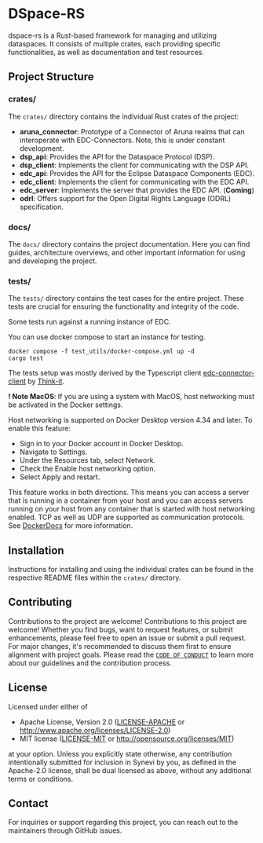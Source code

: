 # DSpace-RS

dspace-rs is a Rust-based framework for managing and utilizing dataspaces. It consists of multiple crates, each providing specific functionalities, as well as documentation and test resources.

## Project Structure

### crates/

The `crates/` directory contains the individual Rust crates of the project:

- **aruna_connector**: Prototype of a Connector of Aruna realms that can interoperate with EDC-Connectors. Note, this is under constant development.
- **dsp_api**: Provides the API for the Dataspace Protocol (DSP).
- **dsp_client**: Implements the client for communicating with the DSP API.
- **edc_api**: Provides the API for the Eclipse Dataspace Components (EDC).
- **edc_client**: Implements the client for communicating with the EDC API.
- **edc_server**: Implements the server that provides the EDC API. (**Coming**)
- **odrl**: Offers support for the Open Digital Rights Language (ODRL) specification.

### docs/

The `docs/` directory contains the project documentation. Here you can find guides, architecture overviews, and other important information for using and developing the project.

### tests/

The `tests/` directory contains the test cases for the entire project. These tests are crucial for ensuring the functionality and integrity of the code.

Some tests run against a running instance of EDC.

You can use docker compose to start an instance for testing.

```
docker compose -f test_utils/docker-compose.yml up -d
cargo test 
```

The tests setup was mostly derived by the Typescript client [edc-connector-client](https://github.com/Think-iT-Labs/edc-connector-client) by [Think-it](https://think-it.io/).

**! Note MacOS**: If you are using a system with MacOS, host networking must be activated in the Docker settings.

Host networking is supported on Docker Desktop version 4.34 and later. To enable this feature:

- Sign in to your Docker account in Docker Desktop.
- Navigate to Settings.
- Under the Resources tab, select Network.
- Check the Enable host networking option.
- Select Apply and restart.

This feature works in both directions. This means you can access a server that is running in a container from your host and you can access servers running on your host from any container that is started with host networking enabled. TCP as well as UDP are supported as communication protocols.
See [DockerDocs](https://docs.docker.com/engine/network/drivers/host/#docker-desktop) for more information.

## Installation

Instructions for installing and using the individual crates can be found in the respective README files within the `crates/` directory.

## Contributing

Contributions to the project are welcome! Contributions to this project are welcome! Whether you find bugs, want to request features, or submit enhancements, please feel free to open an issue or submit a pull request. For major changes, it's recommended to discuss them first to ensure alignment with project goals.
Please read the [`CODE OF CONDUCT`](CODE_OF_CONDUCT.md) to learn more about our guidelines and the contribution process.

## License

Licensed under either of

* Apache License, Version 2.0
  ([LICENSE-APACHE](LICENSE-APACHE) or http://www.apache.org/licenses/LICENSE-2.0)
* MIT license
  ([LICENSE-MIT](LICENSE-MIT) or http://opensource.org/licenses/MIT)

at your option. Unless you explicitly state otherwise, any contribution intentionally submitted for inclusion in Synevi by you, as defined in the Apache-2.0 license, shall be dual licensed as above, without any additional terms or conditions.

## Contact

For inquiries or support regarding this project, you can reach out to the maintainers through GitHub issues.
